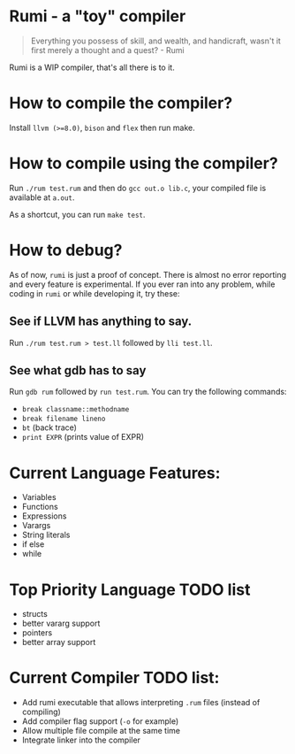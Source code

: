 # Rumi - a "toy" compiler

> Everything you possess of skill, and wealth, and handicraft, wasn't it first merely a thought and a quest? - Rumi

Rumi is a WIP compiler, that's all there is to it.

# How to compile the compiler?

Install `llvm (>=8.0)`, `bison` and `flex` then run make.

# How to compile using the compiler?

Run `./rum test.rum` and then do `gcc out.o lib.c`, your compiled file is available at `a.out`.

As a shortcut, you can run `make test`.

# How to debug?

As of now, `rumi` is just a proof of concept. There is almost no error reporting and every feature is experimental. If you ever ran into any problem, while coding in `rumi` or while developing it, try these:

## See if LLVM has anything to say.

Run `./rum test.rum > test.ll` followed by `lli test.ll`.

## See what gdb has to say

Run `gdb rum` followed by `run test.rum`. You can try the following commands:

* `break classname::methodname`
* `break filename lineno`
* `bt` (back trace)
* `print EXPR` (prints value of EXPR)

# Current Language Features:

* Variables
* Functions
* Expressions
* Varargs
* String literals
* if else
* while

# Top Priority Language TODO list

* structs
* better vararg support
* pointers
* better array support

# Current Compiler TODO list:

* Add rumi executable that allows interpreting `.rum` files (instead of compiling)
* Add compiler flag support (`-o` for example)
* Allow multiple file compile at the same time
* Integrate linker into the compiler
